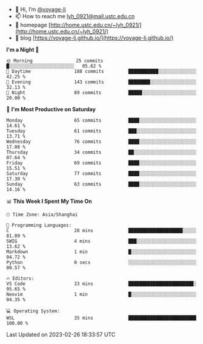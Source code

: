 - 👋 Hi, I’m [@voyage-li](https://github.com/voyage-li/)
- 📫 How to reach me [lyh_0921@mail.ustc.edu.cn](mailto:lyh_0921@mail.ustc.edu.cn)
- 👯 homepage [http://home.ustc.edu.cn/~lyh_0921/](http://home.ustc.edu.cn/~lyh_0921/)
- 🥤 blog [https://voyage-li.github.io/](https://voyage-li.github.io/)

<!--START_SECTION:waka-->
**I'm a Night 🦉** 

```text
🌞 Morning                25 commits          █░░░░░░░░░░░░░░░░░░░░░░░░   05.62 % 
🌆 Daytime                188 commits         ███████████░░░░░░░░░░░░░░   42.25 % 
🌃 Evening                143 commits         ████████░░░░░░░░░░░░░░░░░   32.13 % 
🌙 Night                  89 commits          █████░░░░░░░░░░░░░░░░░░░░   20.00 % 
```
📅 **I'm Most Productive on Saturday** 

```text
Monday                   65 commits          ████░░░░░░░░░░░░░░░░░░░░░   14.61 % 
Tuesday                  61 commits          ███░░░░░░░░░░░░░░░░░░░░░░   13.71 % 
Wednesday                76 commits          ████░░░░░░░░░░░░░░░░░░░░░   17.08 % 
Thursday                 34 commits          ██░░░░░░░░░░░░░░░░░░░░░░░   07.64 % 
Friday                   69 commits          ████░░░░░░░░░░░░░░░░░░░░░   15.51 % 
Saturday                 77 commits          ████░░░░░░░░░░░░░░░░░░░░░   17.30 % 
Sunday                   63 commits          ████░░░░░░░░░░░░░░░░░░░░░   14.16 % 
```


📊 **This Week I Spent My Time On** 

```text
🕑︎ Time Zone: Asia/Shanghai

💬 Programming Languages: 
C                        28 mins             ████████████████████░░░░░   81.09 % 
SWIG                     4 mins              ███░░░░░░░░░░░░░░░░░░░░░░   13.62 % 
Markdown                 1 min               █░░░░░░░░░░░░░░░░░░░░░░░░   04.72 % 
Python                   0 secs              ░░░░░░░░░░░░░░░░░░░░░░░░░   00.57 % 

🔥 Editors: 
VS Code                  33 mins             ████████████████████████░   95.65 % 
Neovim                   1 min               █░░░░░░░░░░░░░░░░░░░░░░░░   04.35 % 

💻 Operating System: 
WSL                      35 mins             █████████████████████████   100.00 % 
```


 Last Updated on 2023-02-26 18:33:57 UTC
<!--END_SECTION:waka-->